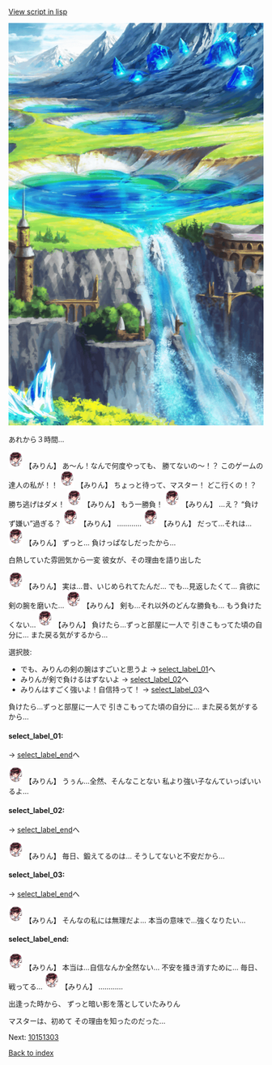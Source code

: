 [View script in lisp](../scripts/10151302.txt)

![highland.png](../images/backgrounds/highland.png)

あれから３時間…

<img src="../images/units/101511.png" alt="101511.png" height="34"/>
【みりん】
あ〜ん！なんで何度やっても、
勝てないの〜！？
このゲームの達人の私が！！

<img src="../images/units/101511.png" alt="101511.png" height="34"/>
【みりん】
ちょっと待って、マスター！
どこ行くの！？
勝ち逃げはダメ！

<img src="../images/units/101511.png" alt="101511.png" height="34"/>
【みりん】
もう一勝負！

<img src="../images/units/101511.png" alt="101511.png" height="34"/>
【みりん】
…え？
“負けず嫌い”過ぎる？

<img src="../images/units/101511.png" alt="101511.png" height="34"/>
【みりん】
…………

<img src="../images/units/101511.png" alt="101511.png" height="34"/>
【みりん】
だって…それは…

<img src="../images/units/101511.png" alt="101511.png" height="34"/>
【みりん】
ずっと…
負けっぱなしだったから…

白熱していた雰囲気から一変
彼女が、その理由を語り出した

<img src="../images/units/101511.png" alt="101511.png" height="34"/>
【みりん】
実は…昔、いじめられてたんだ…
でも…見返したくて…
貪欲に剣の腕を磨いた…

<img src="../images/units/101511.png" alt="101511.png" height="34"/>
【みりん】
剣も…それ以外のどんな勝負も…
もう負けたくない…

<img src="../images/units/101511.png" alt="101511.png" height="34"/>
【みりん】
負けたら…ずっと部屋に一人で
引きこもってた頃の自分に…
また戻る気がするから…

選択肢:
- でも、みりんの剣の腕はすごいと思うよ → [select_label_01](#select_label_01)へ
- みりんが剣で負けるはずないよ → [select_label_02](#select_label_02)へ
- みりんはすごく強いよ！自信持って！ → [select_label_03](#select_label_03)へ

負けたら…ずっと部屋に一人で
引きこもってた頃の自分に…
また戻る気がするから…

#### select_label_01:
 → [select_label_end](#select_label_end)へ

<img src="../images/units/101511.png" alt="101511.png" height="34"/>
【みりん】
うぅん…全然、そんなことない
私より強い子なんていっぱいいるよ…

#### select_label_02:
 → [select_label_end](#select_label_end)へ

<img src="../images/units/101511.png" alt="101511.png" height="34"/>
【みりん】
毎日、鍛えてるのは…
そうしてないと不安だから…

#### select_label_03:
 → [select_label_end](#select_label_end)へ

<img src="../images/units/101511.png" alt="101511.png" height="34"/>
【みりん】
そんなの私には無理だよ…
本当の意味で…強くなりたい…

#### select_label_end:

<img src="../images/units/101511.png" alt="101511.png" height="34"/>
【みりん】
本当は…自信なんか全然ない…
不安を掻き消すために…
毎日、戦ってる…

<img src="../images/units/101511.png" alt="101511.png" height="34"/>
【みりん】
…………

出逢った時から、
ずっと暗い影を落としていたみりん

マスターは、初めて
その理由を知ったのだった…

Next: [10151303](10151303.md)

[Back to index](index.md)
